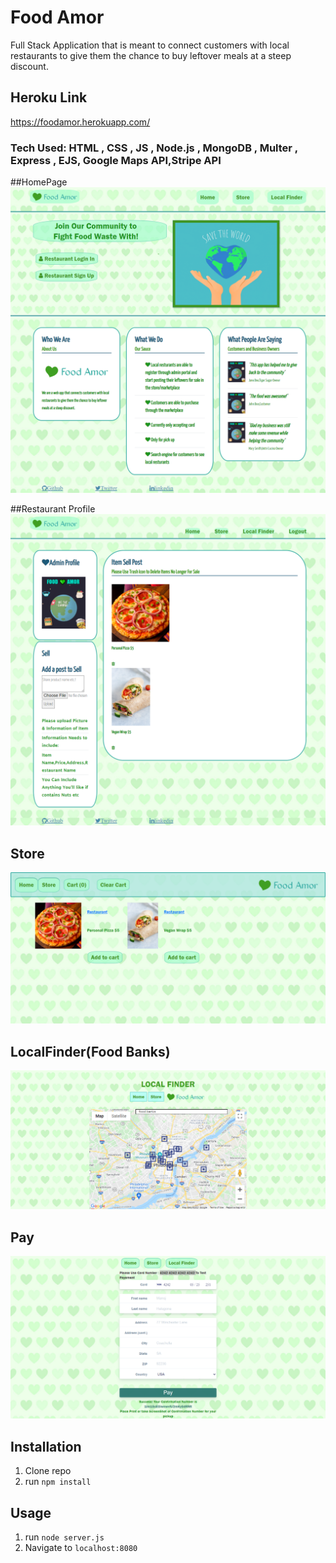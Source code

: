 # Food Amor
Full Stack Application that is meant to connect customers with local restaurants to give them the chance to buy leftover meals at a steep discount.

## Heroku Link
https://foodamor.herokuapp.com/

### Tech Used: HTML , CSS , JS , Node.js , MongoDB , Multer , Express , EJS, Google Maps API,Stripe API




##HomePage
![Photo](front-page.png)

##Restaurant Profile 
![Photo2](RestaurantProfile.png)

## Store
![Photo3](StorePage.png)

## LocalFinder(Food Banks)
![Photo4](LocalFinder.png)

## Pay
![Photo5](Pay.png)






## Installation

1. Clone repo
2. run `npm install`

## Usage

1. run `node server.js`
2. Navigate to `localhost:8080`

